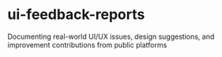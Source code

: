 # ui-feedback-reports
Documenting real-world UI/UX issues, design suggestions, and improvement contributions from public platforms
